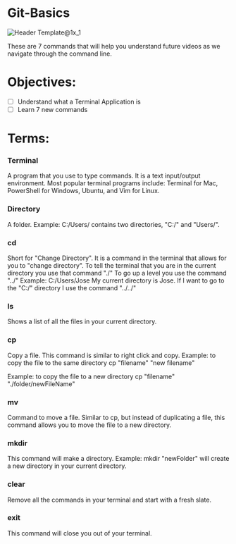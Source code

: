 # Git-Basics
![Header Template@1x_1](https://github.com/Carranco-Codes/Git-Basics/assets/10298176/48ead034-6f2c-4353-b5cb-46343052175a)

These are 7 commands that will help you understand future videos as we navigate through the command line.

# Objectives:
- [ ] Understand what a Terminal Application is
- [ ] Learn 7 new commands

# Terms:

### Terminal
A program that you use to type commands. It is a text input/output environment. Most popular terminal programs include: Terminal for Mac, PowerShell for Windows, Ubuntu, and Vim for Linux.

### Directory
A folder. Example: C:/Users/ contains two directories, "C:/" and "Users/".

### cd
Short for "Change Directory". It is a command in the terminal that allows for you to "change directory". To tell the terminal that you are in the current directory you use that command "./" To go up a level you use the command "../"
Example: C:/Users/Jose 
My current directory is Jose. If I want to go to the "C:/" directory I use the command "../../"

### ls
Shows a list of all the files in your current directory.

### cp
Copy a file. This command is similar to right click and copy. 
Example: to copy the file to the same directory
cp "filename" "new filename"

Example: to copy the file to a new directory
cp "filename" "./folder/newFileName"

### mv
Command to move a file. Similar to cp, but instead of duplicating a file, this command allows you to move the file to a new directory.

### mkdir
This command will make a directory. 
Example: mkdir "newFolder" will create a new directory in your current directory.

### clear
Remove all the commands in your terminal and start with a fresh slate.

### exit
This command will close you out of your terminal.
